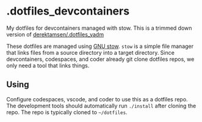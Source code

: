 # .dotfiles_devcontainers
My dotfiles for devcontainers managed with stow. This is a trimmed down version of [derektamsen/.dotfiles_yadm](https://github.com/derektamsen/.dotfiles_yadm)

These dotfiles are managed using [GNU stow](https://www.gnu.org/software/stow/). `stow` is a simple file manager that
links files from a source directory into a target directory. Since devcontainers, codespaces, and coder already git clone
dotfiles repos, we only need a tool that links things.

## Using

Configure codespaces, vscode, and coder to use this as a dotfiles repo. The development tools should automatically
run `./install` after cloning the repo. The repo is typically cloned to `~/dotfiles`.
